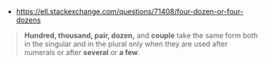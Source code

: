 * https://ell.stackexchange.com/questions/71408/four-dozen-or-four-dozens

> **Hundred, thousand, pair, dozen,** and **couple** take the same form both in the singular and in the plural only when they are used after numerals or after **several** or **a few**.
